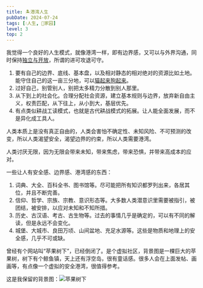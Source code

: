 ```yaml
---
title: 🏝️港湾人生
pubDate: 2024-07-24
tags: [💧人生, 🏡家园]
level: 3
top: 2
---
```


我觉得一个良好的人生模式，就像港湾一样，即有边界感，又可以与外界沟通，同时保持[独立与开放](/xyy/20240716b)，所谓的进可攻退可守。

1. 要有自己的边界、底线、基本盘，以及相对静态的相对绝对的资源比如土地。能守住自己的这一亩三分地，可以[猫起来狗起来](/xyy/20240724c)。
2. 过好自己，别管别人，别把太多精力分散到别人那里。
3. 从下到上的社会化。合理分配社会资源，建立基本规则与边界，放弃新自由主义，权责匹配，从下往上，从小到大，基层优先。
4. 有点类似耕战工读模式，也就是古代耕战模式的拓展。让人能全面发展，而不是异化成工具人。

人类本质上是没有真正自由的，人类会害怕不确定性、未知风险、不可预测的改变，所以人类渴望安全，渴望边界的约束，所以人类需要港湾。

人类讨厌无限，因为无限会带来未知，带来焦虑，带来恐惧，并带来高成本的应对。

一些让人有安全感、边界感、港湾感的东西：

1. 词典、大全、百科全书、图书馆等。尽可能把所有知识都罗列出来，各居其位，并且不断完善。
2. 信仰、哲学、宗族、宗教、意识形态等。大多数人类潜意识里需要被指引，被团结，被安排，以应对未知和不知所措。
3. 历史、古汉语、考古、古生物等。过去的事情几乎是确定的，可以有不同的解读，但是永远不会变化。
4. 城堡、大城市、良田万顷、山间盆地、充足水源等。这些是物质和地理上的安全感，几乎不可或缺。

曾经有个网站叫“苹果树下”，已经倒闭了。是个虚拟社区，背景图是一棵巨大的苹果树，树下有个鲸鱼镇，天上还有浮空岛，很有童话感。很多人会在上面发帖、画画等，有点像一个虚拟的安全港湾，很值得参考。

这是我保留的背景图：![苹果树下](/images/shuxia.jpg)
